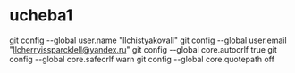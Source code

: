# ucheba1
git config --global user.name "llchistyakovall"
git config --global user.email "llcherryissparcklell@yandex.ru"
git config --global core.autocrlf true
git config --global core.safecrlf warn
git config --global core.quotepath off
